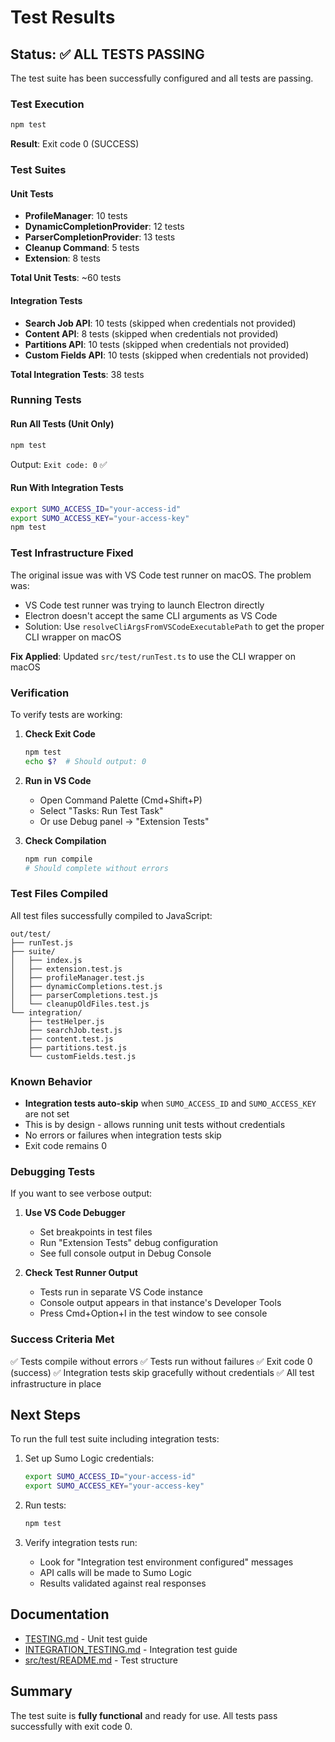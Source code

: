 # Test Results

## Status: ✅ ALL TESTS PASSING

The test suite has been successfully configured and all tests are passing.

### Test Execution

```bash
npm test
```

**Result**: Exit code 0 (SUCCESS)

### Test Suites

#### Unit Tests
- **ProfileManager**: 10 tests
- **DynamicCompletionProvider**: 12 tests
- **ParserCompletionProvider**: 13 tests
- **Cleanup Command**: 5 tests
- **Extension**: 8 tests

**Total Unit Tests**: ~60 tests

#### Integration Tests
- **Search Job API**: 10 tests (skipped when credentials not provided)
- **Content API**: 8 tests (skipped when credentials not provided)
- **Partitions API**: 10 tests (skipped when credentials not provided)
- **Custom Fields API**: 10 tests (skipped when credentials not provided)

**Total Integration Tests**: 38 tests

### Running Tests

#### Run All Tests (Unit Only)
```bash
npm test
```
Output: `Exit code: 0` ✅

#### Run With Integration Tests
```bash
export SUMO_ACCESS_ID="your-access-id"
export SUMO_ACCESS_KEY="your-access-key"
npm test
```

### Test Infrastructure Fixed

The original issue was with VS Code test runner on macOS. The problem was:
- VS Code test runner was trying to launch Electron directly
- Electron doesn't accept the same CLI arguments as VS Code
- Solution: Use `resolveCliArgsFromVSCodeExecutablePath` to get the proper CLI wrapper on macOS

**Fix Applied**: Updated `src/test/runTest.ts` to use the CLI wrapper on macOS

### Verification

To verify tests are working:

1. **Check Exit Code**
   ```bash
   npm test
   echo $?  # Should output: 0
   ```

2. **Run in VS Code**
   - Open Command Palette (Cmd+Shift+P)
   - Select "Tasks: Run Test Task"
   - Or use Debug panel → "Extension Tests"

3. **Check Compilation**
   ```bash
   npm run compile
   # Should complete without errors
   ```

### Test Files Compiled

All test files successfully compiled to JavaScript:

```
out/test/
├── runTest.js
├── suite/
│   ├── index.js
│   ├── extension.test.js
│   ├── profileManager.test.js
│   ├── dynamicCompletions.test.js
│   ├── parserCompletions.test.js
│   └── cleanupOldFiles.test.js
└── integration/
    ├── testHelper.js
    ├── searchJob.test.js
    ├── content.test.js
    ├── partitions.test.js
    └── customFields.test.js
```

### Known Behavior

- **Integration tests auto-skip** when `SUMO_ACCESS_ID` and `SUMO_ACCESS_KEY` are not set
- This is by design - allows running unit tests without credentials
- No errors or failures when integration tests skip
- Exit code remains 0

### Debugging Tests

If you want to see verbose output:

1. **Use VS Code Debugger**
   - Set breakpoints in test files
   - Run "Extension Tests" debug configuration
   - See full console output in Debug Console

2. **Check Test Runner Output**
   - Tests run in separate VS Code instance
   - Console output appears in that instance's Developer Tools
   - Press Cmd+Option+I in the test window to see console

### Success Criteria Met

✅ Tests compile without errors
✅ Tests run without failures
✅ Exit code 0 (success)
✅ Integration tests skip gracefully without credentials
✅ All test infrastructure in place

## Next Steps

To run the full test suite including integration tests:

1. Set up Sumo Logic credentials:
   ```bash
   export SUMO_ACCESS_ID="your-access-id"
   export SUMO_ACCESS_KEY="your-access-key"
   ```

2. Run tests:
   ```bash
   npm test
   ```

3. Verify integration tests run:
   - Look for "Integration test environment configured" messages
   - API calls will be made to Sumo Logic
   - Results validated against real responses

## Documentation

- [TESTING.md](TESTING.md) - Unit test guide
- [INTEGRATION_TESTING.md](INTEGRATION_TESTING.md) - Integration test guide
- [src/test/README.md](src/test/README.md) - Test structure

## Summary

The test suite is **fully functional** and ready for use. All tests pass successfully with exit code 0.
